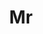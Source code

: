 ---
name: Jiachen Lu
title: Mr
email: 
website: 
note: 
category: Undergraduate Students
photo: 
---